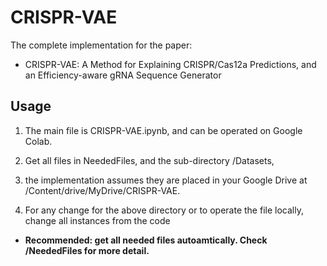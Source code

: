 # CRISPR-VAE

The complete implementation for the paper:

* CRISPR-VAE: A Method for Explaining CRISPR/Cas12a Predictions, and an Efficiency-aware gRNA Sequence Generator

## Usage
1. The main file is CRISPR-VAE.ipynb, and can be operated on Google Colab.  

2. Get all files in NeededFiles, and the sub-directory /Datasets,

3. the implementation assumes they are placed in your Google Drive at /Content/drive/MyDrive/CRISPR-VAE.

4. For any change for the above directory or to operate the file locally, change all instances from the code
 
* **Recommended: get all needed files autoamtically. Check /NeededFiles for more detail.**


